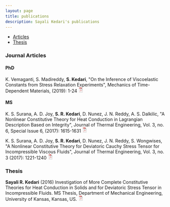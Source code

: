 ```yaml
---
layout: page
title: publications
description: Sayali Kedari's publications
---
```


<div class="navbar">
    <div class="navbar-inner">
        <ul class="nav">
            <li><a href="#articles">Articles</a></li>
            <li><a href="#thesis">Thesis</a></li>
        </ul>
    </div>
</div>


### <a name="Articles"></a>Journal Articles

#### PhD

K. Vemaganti, S. Madireddy, **S. Kedari**, "On the Inference of Viscoelastic Constants from Stress Relaxation Experiments", Mechanics of Time-Dependent Materials, (2019): 1-24
[![pdf](icons16/pdf-icon.png)](https://link.springer.com/article/10.1007%2Fs11043-018-09403-y)

#### MS

K. S. Surana, A. D. Joy, **S. R. Kedari**, D. Nunez, J. N. Reddy, A. S. Dalkilic, "A Nonlinear Constitutive Theory for Heat Conduction in Lagrangian Description Based on Integrity", Journal of Thermal Engineering, Vol. 3, no. 6, Special Issue 6, (2017): 1615-1631
[![pdf](icons16/pdf-icon.png)](https://kuscholarworks.ku.edu/bitstream/handle/1808/27330/Surana_2017.pdf?sequence=1)

K. S. Surana, A. D. Joy, **S. R. Kedari**, D. Nunez, J. N. Reddy, S. Wongwises, "A Nonlinear Constitutive Theory for Deviatoric Cauchy Stress Tensor for Incompressible Viscous Fluids", Journal of Thermal Engineering, Vol. 3, no. 3 (2017): 1221-1240
[![pdf](icons16/pdf-icon.png)](https://kuscholarworks.ku.edu/bitstream/handle/1808/27331/SuranaK_2017.pdf?sequence=1)


### <a name="thesis"></a>Thesis

**Sayali R. Kedari** (2016) Investigation of More Complete Constitutive Theories for Heat Conduction in Solids and for Deviatoric Stress Tensor in Incompressible Fluids.  MS Thesis, Department of Mechanical Engineering,
University of Kansas, Kansas, US.
[![pdf](icons16/pdf-icon.png)](https://kuscholarworks.ku.edu/handle/1808/24136)
